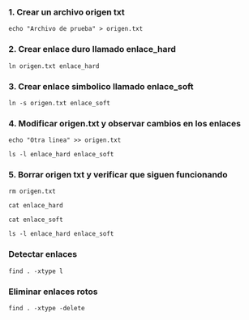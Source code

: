 ### 1. Crear un archivo origen txt
<pre><code id="codigo">echo "Archivo de prueba" > origen.txt</code></pre>
### 2. Crear enlace duro llamado enlace_hard
<pre><code id="codigo">ln origen.txt enlace_hard</code></pre>
### 3. Crear enlace simbolico llamado enlace_soft
<pre><code id="codigo">ln -s origen.txt enlace_soft</code></pre>
### 4. Modificar origen.txt y observar cambios en los enlaces
<pre><code id="codigo">echo "Otra linea" >> origen.txt</code></pre>
<pre><code id="codigo">ls -l enlace_hard enlace_soft</code></pre>
### 5. Borrar origen txt y verificar que siguen funcionando
<pre><code id="codigo">rm origen.txt</code></pre>
<pre><code id="codigo">cat enlace_hard</code></pre>
<pre><code id="codigo">cat enlace_soft</code></pre>
<pre><code id="codigo">ls -l enlace_hard enlace_soft</code></pre>
### Detectar enlaces
<pre><code id="codigo">find . -xtype l</code></pre>
### Eliminar enlaces rotos
<pre><code id="codigo">find . -xtype -delete</code></pre>
